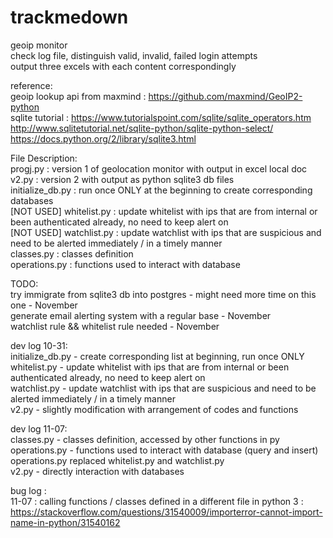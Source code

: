 # trackmedown
geoip monitor <br/>
check log file, distinguish valid, invalid, failed login attempts <br/>
output three excels with each content correspondingly <br/>

reference: <br/>
geoip lookup api from maxmind :
https://github.com/maxmind/GeoIP2-python  <br/>
sqlite tutorial :
https://www.tutorialspoint.com/sqlite/sqlite_operators.htm <br/>
http://www.sqlitetutorial.net/sqlite-python/sqlite-python-select/ <br/>
https://docs.python.org/2/library/sqlite3.html <br/>

File Description: <br/>
progj.py : version 1 of geolocation monitor with output in excel local doc  <br/>
v2.py : version 2 with output as python sqlite3 db files <br/>
initialize_db.py : run once ONLY at the beginning to create corresponding databases <br/>
[NOT USED] whitelist.py : update whitelist with ips that are from internal or been authenticated already, no need to keep alert on  <br/>
[NOT USED] watchlist.py : update watchlist with ips that are suspicious and need to be alerted immediately / in a timely manner <br/>
classes.py : classes definition <br/>
operations.py : functions used to interact with database <br/>

TODO: <br/>
try immigrate from sqlite3 db into postgres - might need more time on this one - November <br/>
generate email alerting system with a regular base  - November <br/>
watchlist rule && whitelist rule needed - November <br/>


dev log 10-31:<br/>
initialize_db.py - create corresponding list at beginning, run once ONLY <br/>
whitelist.py - update whitelist with ips that are from internal or been authenticated already, no need to keep alert on  <br/>
watchlist.py - update watchlist with ips that are suspicious and need to be alerted immediately / in a timely manner <br/>
v2.py - slightly modification with arrangement of codes and functions <br/>

dev log 11-07:<br/>
classes.py - classes definition, accessed by other functions in py <br/>
operations.py - functions used to interact with database (query and insert) <br/>
operations.py replaced whitelist.py and watchlist.py <br/>
v2.py - directly interaction with databases <br/>

bug log :<br>
11-07 : calling functions / classes defined in a different file in python 3 : <br/> https://stackoverflow.com/questions/31540009/importerror-cannot-import-name-in-python/31540162 
